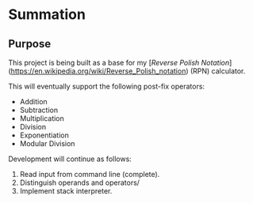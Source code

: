 # Summation

## Purpose

This project is being built as a base for my [*Reverse Polish Notation*] (https://en.wikipedia.org/wiki/Reverse_Polish_notation) (RPN) calculator. 

This will eventually support the following post-fix operators:

* Addition
* Subtraction
* Multiplication
* Division
* Exponentiation
* Modular Division

Development will continue as follows:

1. Read input from command line (complete).
2. Distinguish operands and operators/
3. Implement stack interpreter.
